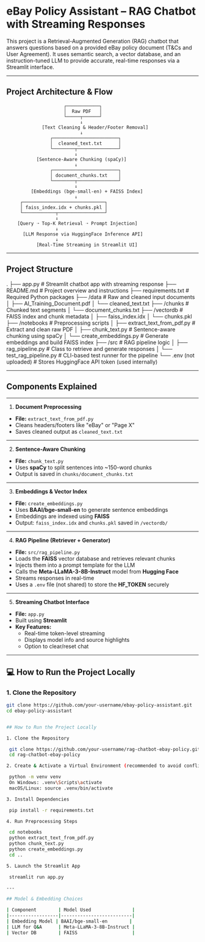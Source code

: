 # eBay Policy Assistant – RAG Chatbot with Streaming Responses

This project is a Retrieval-Augmented Generation (RAG) chatbot that answers questions based on a provided eBay policy document (T&Cs and User Agreement). It uses semantic search, a vector database, and an instruction-tuned LLM to provide accurate, real-time responses via a Streamlit interface.

---

## Project Architecture & Flow


                         ┌────────────┐
                         │  Raw PDF   │
                         └─────┬──────┘
                               ↓
                 [Text Cleaning & Header/Footer Removal]
                               ↓
                    ┌────────────────────────┐
                    │  cleaned_text.txt      │
                    └────────┬───────────────┘
                             ↓
               [Sentence-Aware Chunking (spaCy)]
                             ↓
                    ┌────────────────────────┐
                    │ document_chunks.txt    │
                    └────────┬───────────────┘
                             ↓
             [Embeddings (bge-small-en) + FAISS Index]
                             ↓
         ┌──────────────────────────────┐
         │ faiss_index.idx + chunks.pkl │
         └────────────┬─────────────────┘
                      ↓
        [Query ➝ Top-K Retrieval ➝ Prompt Injection]
                      ↓
          [LLM Response via HuggingFace Inference API]
                      ↓
               [Real-Time Streaming in Streamlit UI]


---

## Project Structure

.
├── app.py                       # Streamlit chatbot app with streaming response
├── README.md                    # Project overview and instructions
├── requirements.txt             # Required Python packages
├── /data                        # Raw and cleaned input documents
│   ├── AI_Training_Document.pdf
│   └── cleaned_text.txt
├── /chunks                     # Chunked text segments
│   └── document_chunks.txt
├── /vectordb                   # FAISS index and chunk metadata
│   ├── faiss_index.idx
│   └── chunks.pkl
├── /notebooks                  # Preprocessing scripts
│   ├── extract_text_from_pdf.py      # Extract and clean raw PDF
│   ├── chunk_text.py                 # Sentence-aware chunking using spaCy
│   └── create_embeddings.py          # Generate embeddings and build FAISS index
├── /src                        # RAG pipeline logic
│   ├── rag_pipeline.py               # Class to retrieve and generate responses
│   └── test_rag_pipeline.py          # CLI-based test runner for the pipeline
└── .env (not uploaded)         # Stores HuggingFace API token (used internally)

---

## Components Explained

---

1. **Document Preprocessing**
- **File:** `extract_text_from_pdf.py`  
- Cleans headers/footers like "eBay" or "Page X"  
- Saves cleaned output as `cleaned_text.txt`

---

2. **Sentence-Aware Chunking**
- **File:** `chunk_text.py`  
- Uses **spaCy** to split sentences into ~150-word chunks  
- Output is saved in `chunks/document_chunks.txt`

---

3. **Embeddings & Vector Index**
- **File:** `create_embeddings.py`  
- Uses **BAAI/bge-small-en** to generate sentence embeddings  
- Embeddings are indexed using **FAISS**  
- Output: `faiss_index.idx` and `chunks.pkl` saved in `/vectordb/`

---

4. **RAG Pipeline (Retriever + Generator)**
- **File:** `src/rag_pipeline.py`  
- Loads the **FAISS** vector database and retrieves relevant chunks  
- Injects them into a prompt template for the LLM  
- Calls the **Meta-LLaMA-3-8B-Instruct** model from **Hugging Face**  
- Streams responses in real-time  
- Uses a `.env` file (not shared) to store the **HF_TOKEN** securely

---

5. **Streaming Chatbot Interface**
- **File:** `app.py`  
- Built using **Streamlit**  
- **Key Features:**  
  - Real-time token-level streaming  
  - Displays model info and source highlights  
  - Option to clear/reset chat

---

## 💻 How to Run the Project Locally

### 1. Clone the Repository

```bash
git clone https://github.com/your-username/ebay-policy-assistant.git
cd ebay-policy-assistant


## How to Run the Project Locally

1. Clone the Repository

 git clone https://github.com/your-username/rag-chatbot-ebay-policy.git
 cd rag-chatbot-ebay-policy

2. Create & Activate a Virtual Environment (recommended to avoid conflicts)

 python -m venv venv
 On Windows: .venv\Scripts\activate
 macOS/Linux: source .venv/bin/activate

3. Install Dependencies

 pip install -r requirements.txt

4. Run Preprocessing Steps

 cd notebooks
 python extract_text_from_pdf.py
 python chunk_text.py
 python create_embeddings.py
 cd ..

5. Launch the Streamlit App

 streamlit run app.py

---

## Model & Embedding Choices

| Component        | Model Used               |
|------------------|--------------------------|
| Embedding Model | BAAI/bge-small-en        |
| LLM for Q&A      | Meta-LLaMA-3-8B-Instruct |
| Vector DB        | FAISS                    |








